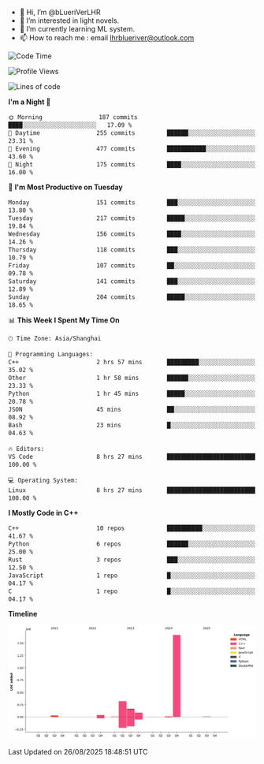 - 👋 Hi, I’m @bLueriVerLHR
- 👀 I’m interested in light novels.
- 🌱 I’m currently learning ML system.
- 📫 How to reach me : email lhrblueriver@outlook.com

<!--START_SECTION:waka-->
![Code Time](http://img.shields.io/badge/Code%20Time-411%20hrs%2049%20mins-blue)

![Profile Views](http://img.shields.io/badge/Profile%20Views-0-blue)

![Lines of code](https://img.shields.io/badge/From%20Hello%20World%20I%27ve%20Written-2.3%20million%20lines%20of%20code-blue)

**I'm a Night 🦉** 

```text
🌞 Morning                187 commits         ████░░░░░░░░░░░░░░░░░░░░░   17.09 % 
🌆 Daytime                255 commits         ██████░░░░░░░░░░░░░░░░░░░   23.31 % 
🌃 Evening                477 commits         ███████████░░░░░░░░░░░░░░   43.60 % 
🌙 Night                  175 commits         ████░░░░░░░░░░░░░░░░░░░░░   16.00 % 
```
📅 **I'm Most Productive on Tuesday** 

```text
Monday                   151 commits         ███░░░░░░░░░░░░░░░░░░░░░░   13.80 % 
Tuesday                  217 commits         █████░░░░░░░░░░░░░░░░░░░░   19.84 % 
Wednesday                156 commits         ████░░░░░░░░░░░░░░░░░░░░░   14.26 % 
Thursday                 118 commits         ███░░░░░░░░░░░░░░░░░░░░░░   10.79 % 
Friday                   107 commits         ██░░░░░░░░░░░░░░░░░░░░░░░   09.78 % 
Saturday                 141 commits         ███░░░░░░░░░░░░░░░░░░░░░░   12.89 % 
Sunday                   204 commits         █████░░░░░░░░░░░░░░░░░░░░   18.65 % 
```


📊 **This Week I Spent My Time On** 

```text
🕑︎ Time Zone: Asia/Shanghai

💬 Programming Languages: 
C++                      2 hrs 57 mins       █████████░░░░░░░░░░░░░░░░   35.02 % 
Other                    1 hr 58 mins        ██████░░░░░░░░░░░░░░░░░░░   23.33 % 
Python                   1 hr 45 mins        █████░░░░░░░░░░░░░░░░░░░░   20.78 % 
JSON                     45 mins             ██░░░░░░░░░░░░░░░░░░░░░░░   08.92 % 
Bash                     23 mins             █░░░░░░░░░░░░░░░░░░░░░░░░   04.63 % 

🔥 Editors: 
VS Code                  8 hrs 27 mins       █████████████████████████   100.00 % 

💻 Operating System: 
Linux                    8 hrs 27 mins       █████████████████████████   100.00 % 
```

**I Mostly Code in C++** 

```text
C++                      10 repos            ██████████░░░░░░░░░░░░░░░   41.67 % 
Python                   6 repos             ██████░░░░░░░░░░░░░░░░░░░   25.00 % 
Rust                     3 repos             ███░░░░░░░░░░░░░░░░░░░░░░   12.50 % 
JavaScript               1 repo              █░░░░░░░░░░░░░░░░░░░░░░░░   04.17 % 
C                        1 repo              █░░░░░░░░░░░░░░░░░░░░░░░░   04.17 % 
```



**Timeline**

![Lines of Code chart](https://raw.githubusercontent.com/bLueriVerLHR/bLueriVerLHR/main/assets/bar_graph.png)


 Last Updated on 26/08/2025 18:48:51 UTC
<!--END_SECTION:waka-->
